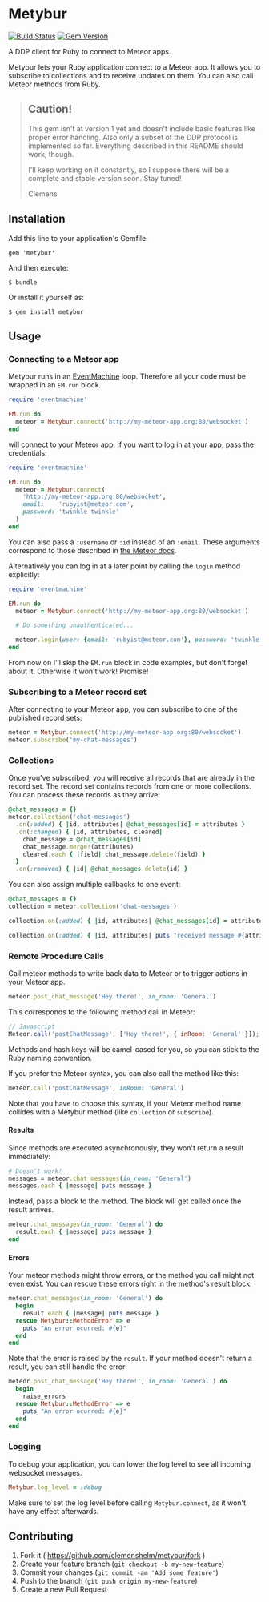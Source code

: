 # Metybur
[![Build Status](https://travis-ci.org/clemenshelm/metybur.svg?branch=master)](https://travis-ci.org/clemenshelm/metybur)
[![Gem Version](https://badge.fury.io/rb/metybur.svg)](http://badge.fury.io/rb/metybur)

A DDP client for Ruby to connect to Meteor apps.

Metybur lets your Ruby application connect to a Meteor app. It allows you
to subscribe to collections and to receive updates on them.
You can also call Meteor methods from Ruby.

> ## Caution!
>
> This gem isn't at version 1 yet and doesn't include basic features like proper error handling. Also only a subset of the DDP protocol is implemented so far. Everything described in this README should work, though.
>
> I'll keep working on it constantly, so I suppose there will be a complete and stable version soon. Stay tuned!
>
> Clemens

## Installation

Add this line to your application's Gemfile:

    gem 'metybur'

And then execute:

    $ bundle

Or install it yourself as:

    $ gem install metybur

## Usage

### Connecting to a Meteor app

Metybur runs in an [EventMachine](http://eventmachine.rubyforge.org/) loop.
Therefore all your code must be wrapped in an `EM.run` block.

```ruby
require 'eventmachine'

EM.run do
  meteor = Metybur.connect('http://my-meteor-app.org:80/websocket')
end
```

will connect to your Meteor app. If you want to log in at your app, pass the credentials:

```ruby
require 'eventmachine'

EM.run do
  meteor = Metybur.connect(
    'http://my-meteor-app.org:80/websocket',
    email:    'rubyist@meteor.com',
    password: 'twinkle twinkle'
  )
end
```

You can also pass a `:username` or `:id` instead of an `:email`. These arguments correspond to those described in [the Meteor docs](http://docs.meteor.com/#/full/meteor_loginwithpassword).

Alternatively you can log in at a later point by calling the `login` method explicitly:

```ruby
require 'eventmachine'

EM.run do
  meteor = Metybur.connect('http://my-meteor-app.org:80/websocket')

  # Do something unauthenticated...

  meteor.login(user: {email: 'rubyist@meteor.com'}, password: 'twinkle twinkle'
end
```

From now on I'll skip the `EM.run` block in code examples, but don't forget about it. Otherwise it won't work! Promise!

### Subscribing to a Meteor record set

After connecting to your Meteor app, you can subscribe to one of the published record sets:

```ruby
meteor = Metybur.connect('http://my-meteor-app.org:80/websocket')
meteor.subscribe('my-chat-messages')
```

### Collections

Once you've subscribed, you will receive all records that are already in the record set. The record set contains records from one or more collections. You can process these records as they arrive:

```ruby
@chat_messages = {}
meteor.collection('chat-messages')
  .on(:added) { |id, attributes| @chat_messages[id] = attributes }
  .on(:changed) { |id, attributes, cleared|
    chat_message = @chat_messages[id]
    chat_message.merge!(attributes)
    cleared.each { |field| chat_message.delete(field) }
  }
  .on(:removed) { |id| @chat_messages.delete(id) }
```

You can also assign multiple callbacks to one event:

```ruby
@chat_messages = {}
collection = meteor.collection('chat-messages')

collection.on(:added) { |id, attributes| @chat_messages[id] = attributes }

collection.on(:added) { |id, attributes| puts "received message #{attributes[:text]}" }
```

### Remote Procedure Calls

Call meteor methods to write back data to Meteor or to trigger actions in your Meteor app.

```ruby
meteor.post_chat_message('Hey there!', in_room: 'General')
```

This corresponds to the following method call in Meteor:

```javascript
// Javascript
Meteor.call('postChatMessage', ['Hey there!', { inRoom: 'General' }]);
```

Methods and hash keys will be camel-cased for you, so you can stick to the Ruby naming convention.

If you prefer the Meteor syntax, you can also call the method like this:

```ruby
meteor.call('postChatMessage', inRoom: 'General')
```

Note that you have to choose this syntax, if your Meteor method name collides with a Metybur method (like `collection` or `subscribe`).

#### Results

Since methods are executed asynchronously, they won't return a result immediately:

```ruby
# Doesn't work!
messages = meteor.chat_messages(in_room: 'General')
messages.each { |message| puts message }
```

Instead, pass a block to the method. The block will get called once the result arrives.

```ruby
meteor.chat_messages(in_room: 'General') do
  result.each { |message| puts message }
end
```

#### Errors

Your meteor methods might throw errors, or the method you call might not even exist. You can rescue these errors right in the method's result block:

```ruby
meteor.chat_messages(in_room: 'General') do
  begin
    result.each { |message| puts message }
  rescue Metybur::MethodError => e
    puts "An error ocurred: #{e}"
  end
end
```

Note that the error is raised by the `result`. If your method doesn't return a result, you can still handle the error:

```ruby
meteor.post_chat_message('Hey there!', in_room: 'General') do
  begin
    raise_errors
  rescue Metybur::MethodError => e
    puts "An error ocurred: #{e}"
  end
end
```

### Logging

To debug your application, you can lower the log level to see all incoming websocket messages.

```ruby
Metybur.log_level = :debug
```

Make sure to set the log level before calling `Metybur.connect`, as it won't have any effect afterwards.

## Contributing

1. Fork it ( https://github.com/clemenshelm/metybur/fork )
2. Create your feature branch (`git checkout -b my-new-feature`)
3. Commit your changes (`git commit -am 'Add some feature'`)
4. Push to the branch (`git push origin my-new-feature`)
5. Create a new Pull Request
